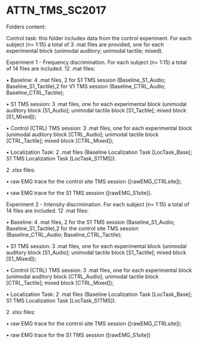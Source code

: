 # ATTN_TMS_SC2017

Folders content:

Control task: this folder includes data from the control experiment. For each subject (n= 1:15) a total of 3 .mat files are provided, one for each experimental block (unimodal auditory; unimodal tactile; mixed).

Experiment 1 - Frequency discrimination. For each subject (n= 1:15) a total of 14 files are included. 12 .mat files:

•	Baseline: 4 .mat files, 2 for S1 TMS session (Baseline_S1_Audio; Baseline_S1_Tactile),2 for V1 TMS session (Baseline_CTRL_Audio; Baseline_CTRL_Tactile);

•	S1 TMS session: 3 .mat files, one for each experimental block (unimodal auditory block [S1_Audio]; unimodal tactile block [S1_Tactile]; mixed block [S1_Mixed]);

•	Control (CTRL) TMS session: 3 .mat files, one for each experimental block (unimodal auditory block [CTRL_Audio]; unimodal tactile block [CTRL_Tactile]; mixed block [CTRL_Mixed]);

•	Localization Task: 2 .mat files (Baseline Localization Task [LocTask_Base]; S1 TMS Localization Task [LocTask_S1TMS]).

2 .xlsx files:

•	raw EMG trace for the control site TMS session ([rawEMG_CTRLsite]);

•	raw EMG trace for the S1 TMS session ([rawEMG_S1site]).



Experiment 2 - Intensity discrimination. For each subject (n= 1:15) a total of 14 files are included. 12 .mat files:

•	Baseline: 4 .mat files, 2 for the S1 TMS session (Baseline_S1_Audio; Baseline_S1_Tactile),2 for the control site TMS session (Baseline_CTRL_Audio; Baseline_CTRL_Tactile);

•	S1 TMS session: 3 .mat files, one for each experimental block (unimodal auditory block [S1_Audio]; unimodal tactile block [S1_Tactile]; mixed block [S1_Mixed]);

•	Control (CTRL) TMS session: 3 .mat files, one for each experimental block (unimodal auditory block [CTRL_Audio]; unimodal tactile block [CTRL_Tactile]; mixed block [CTRL_Mixed]);

•	Localization Task: 2 .mat files (Baseline Localization Task [LocTask_Base]; S1 TMS Localization Task [LocTask_S1TMS]).

2 .xlsx files:

•	raw EMG trace for the control site TMS session ([rawEMG_CTRLsite]);

•	raw EMG trace for the S1 TMS session ([rawEMG_S1site])
